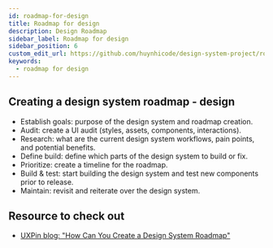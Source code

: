 ```yaml
---
id: roadmap-for-design
title: Roadmap for design
description: Design Roadmap
sidebar_label: Roadmap for design
sidebar_position: 6
custom_edit_url: https://github.com/huynhicode/design-system-project/roadmap-for-design.md
keywords:
  - roadmap for design
---
```


## Creating a design system roadmap - design

- Establish goals: purpose of the design system and roadmap creation.
- Audit: create a UI audit (styles, assets, components, interactions).
- Research: what are the current design system workflows, pain points, and potential benefits.
- Define build: define which parts of the design system to build or fix.
- Prioritize: create a timeline for the roadmap.
- Build & test: start building the design system and test new components prior to release.
- Maintain: revisit and reiterate over the design system.

## Resource to check out

- [UXPin blog: "How Can You Create a Design System Roadmap"](https://www.uxpin.com/studio/blog/design-system-rodmap/)
